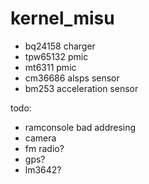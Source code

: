 # kernel_misu
+ bq24158 charger
+ tpw65132 pmic
+ mt6311 pmic
+ cm36686 alsps sensor
+ bm253 acceleration sensor

todo:
- ramconsole bad addresing
- camera
- fm radio?
- gps?
- lm3642?
